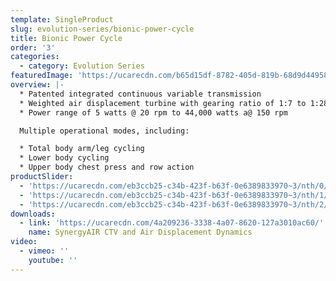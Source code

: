 ```yaml
---
template: SingleProduct
slug: evolution-series/bionic-power-cycle
title: Bionic Power Cycle
order: '3'
categories:
  - category: Evolution Series
featuredImage: 'https://ucarecdn.com/b65d15df-8782-405d-819b-68d9d44958fd/'
overview: |-
  * Patented integrated continuous variable transmission
  * Weighted air displacement turbine with gearing ratio of 1:7 to 1:28
  * Power range of 5 watts @ 20 rpm to 44,000 watts a@ 150 rpm

  Multiple operational modes, including:

  * Total body arm/leg cycling
  * Lower body cycling
  * Upper body chest press and row action
productSlider:
  - 'https://ucarecdn.com/eb3ccb25-c34b-423f-b63f-0e6389833970~3/nth/0/'
  - 'https://ucarecdn.com/eb3ccb25-c34b-423f-b63f-0e6389833970~3/nth/1/'
  - 'https://ucarecdn.com/eb3ccb25-c34b-423f-b63f-0e6389833970~3/nth/2/'
downloads:
  - link: 'https://ucarecdn.com/4a209236-3338-4a07-8620-127a3010ac60/'
    name: SynergyAIR CTV and Air Displacement Dynamics
video:
  - vimeo: ''
    youtube: ''
---
```


